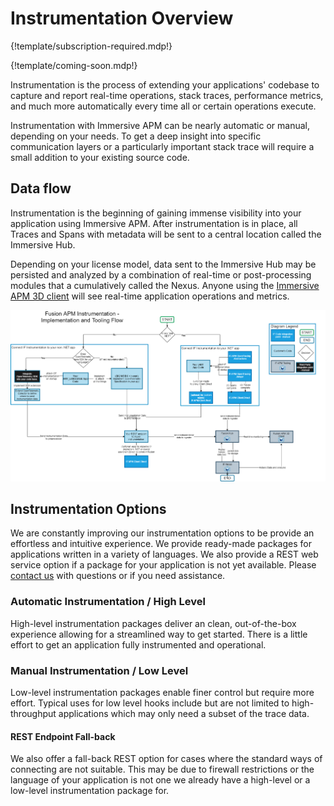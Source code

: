 # Instrumentation Overview

{!template/subscription-required.mdp!}

{!template/coming-soon.mdp!}

Instrumentation is the process of extending your applications' codebase to capture and report real-time operations, stack traces, performance metrics, and much more automatically every time all or certain operations execute.

Instrumentation with Immersive APM can be nearly automatic or manual, depending on your needs. To get a deep insight into specific communication layers or a particularly important stack trace will require a small addition to your existing source code.

## Data flow

Instrumentation is the beginning of gaining immense visibility into your application using Immersive APM. After instrumentation is in place, all Traces and Spans with metadata will be sent to a central location called the Immersive Hub.

Depending on your license model, data sent to the Immersive Hub may be persisted and analyzed by a combination of real-time or post-processing modules that a cumulatively called the Nexus. Anyone using the [Immersive APM 3D client](/visualize/client-3d/) will see real-time application operations and metrics.

![Fusion_APM_Instrumentation_Implementation_and_Tooling_Flow](diagram/flow.png)

## Instrumentation Options

We are constantly improving our instrumentation options to be provide an effortless and intuitive experience. We provide ready-made packages for applications written in a variety of languages. We also provide a REST web service option if a package for your application is not yet available. Please [contact us](/contact.md) with questions or if you need assistance.

### Automatic Instrumentation / High Level

High-level instrumentation packages deliver an clean, out-of-the-box experience allowing for a streamlined way to get started. There is a little effort to get an application fully instrumented and operational.

### Manual Instrumentation / Low Level

Low-level instrumentation packages enable finer control but require more effort. Typical uses for low level hooks include but are not limited to high-throughput applications which may only need a subset of the trace data.

#### REST Endpoint Fall-back

We also offer a fall-back REST option for cases where the standard ways of connecting are not suitable. This may be due to firewall restrictions or the language of your application is not one we already have a high-level or a low-level instrumentation package for.
